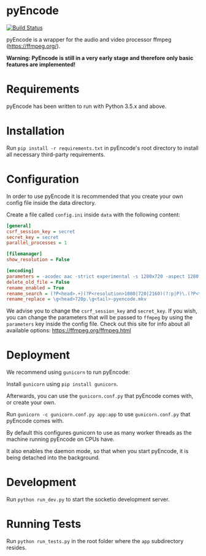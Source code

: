 pyEncode
============
[![Build Status](https://travis-ci.org/dhardtke/pyEncode.svg?branch=master)](https://travis-ci.org/dhardtke/pyEncode)

pyEncode is a wrapper for the audio and video processor ffmpeg (https://ffmpeg.org/).

**Warning: PyEncode is still in a very early stage and therefore only basic features are implemented!**

Requirements
============
pyEncode has been written to run with Python 3.5.x and above.

Installation
============
Run `pip install -r requirements.txt` in pyEncode's root directory to install all necessary third-party requirements.

Configuration
============
In order to use pyEncode it is recommended that you create your own config file inside the data directory.

Create a file called `config.ini` inside `data` with the following content:
```INI
[general]
csrf_session_key = secret
secret_key = secret
parallel_processes = 1

[filemanager]
show_resolution = False

[encoding]
parameters = -acodec aac -strict experimental -s 1280x720 -aspect 1280:720 -preset slow -crf 24 -f matroska -vcodec libx265
delete_old_file = False
rename_enabled = True
rename_search = (?P<head>.+)(?P<resolution>1080|720|2160)(?:p|P)\.(?P<tail>.+)\.(?P<extension>\w{3})
rename_replace = \g<head>720p.\g<tail>-pyencode.mkv
```

We advise you to change the `csrf_session_key` and `secret_key`.
If you wish, you can change the parameters that will be passed to `ffmpeg` by using the `parameters` key inside the config file.
Check out this site for info about all available options: https://ffmpeg.org/ffmpeg.html

Deployment
============
We recommend using `gunicorn` to run pyEncode:

Install `gunicorn` using `pip install gunicorn`.

Afterwards, you can use the `gunicorn.conf.py` that pyEncode comes with, or create your own.

Run `gunicorn -c gunicorn.conf.py app:app` to use `gunicorn.conf.py` that pyEncode comes with.

By default this configures gunicorn to use as many worker threads as the machine running pyEncode on CPUs have.

It also enables the daemon mode, so that when you start pyEncode, it is being detached into the background.

Development
============
Run `python run_dev.py` to start the socketio development server.

Running Tests
============
Run `python run_tests.py` in the root folder where the `app` subdirectory resides.